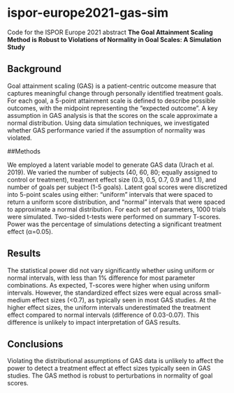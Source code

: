 # ispor-europe2021-gas-sim

Code for the ISPOR Europe 2021 abstract **The Goal Attainment Scaling Method is Robust to Violations of Normality in Goal Scales: A Simulation Study**

## Background

Goal attainment scaling (GAS) is a patient-centric outcome measure that captures meaningful change through personally identified treatment goals. For each goal, a 5-point attainment scale is defined to describe possible outcomes, with the midpoint representing the “expected outcome”. A key assumption in GAS analysis is that the scores on the scale approximate a normal distribution. Using data simulation techniques, we investigated whether GAS performance varied if the assumption of normality was violated.

##Methods

We employed a latent variable model to generate GAS data (Urach et al. 2019). We varied the number of subjects (40, 60, 80; equally assigned to control or treatment), treatment effect size (0.3, 0.5, 0.7, 0.9 and 1.1), and number of goals per subject (1-5 goals). Latent goal scores were discretized into 5-point scales using either: “uniform” intervals that were spaced to return a uniform score distribution, and “normal” intervals that were spaced to approximate a normal distribution. For each set of parameters, 1000 trials were simulated.  Two-sided t-tests were performed on summary T-scores. Power was the percentage of simulations detecting a significant treatment effect (α=0.05).

## Results

The statistical power did not vary significantly whether using uniform or normal intervals, with less than 1% difference for most parameter combinations. As expected, T-scores were higher when using uniform intervals. However, the standardized effect sizes were equal across small-medium effect sizes (<0.7), as typically seen in most GAS studies. At the higher effect sizes, the uniform intervals underestimated the treatment effect compared to normal intervals (difference of 0.03-0.07). This difference is unlikely to impact interpretation of GAS results.

## Conclusions

Violating the distributional assumptions of GAS data is unlikely to affect the power to detect a treatment effect at effect sizes typically seen in GAS studies. The GAS method is robust to perturbations in normality of goal scores.
